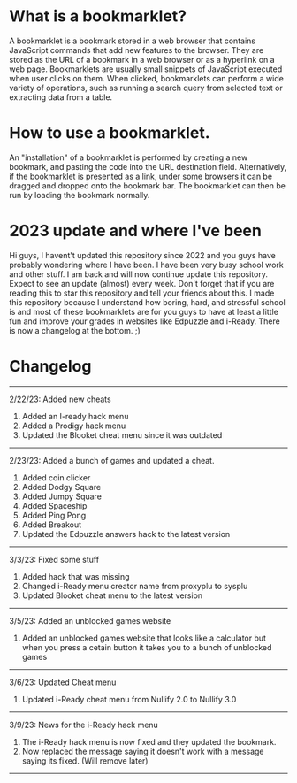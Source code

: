 # What is a bookmarklet?

A bookmarklet is a bookmark stored in a web browser that contains JavaScript commands that add new features to the browser. They are stored as the URL of a bookmark in a web browser or as a hyperlink on a web page. Bookmarklets are usually small snippets of JavaScript executed when user clicks on them. When clicked, bookmarklets can perform a wide variety of operations, such as running a search query from selected text or extracting data from a table.
 
 
 
 
 
 
 
 
 
 
 
 
# How to use a bookmarklet.

An "installation" of a bookmarklet is performed by creating a new bookmark, and pasting the code into the URL destination field. Alternatively, if the bookmarklet is presented as a link, under some browsers it can be dragged and dropped onto the bookmark bar. The bookmarklet can then be run by loading the bookmark normally.




# 2023 update and where I've been

Hi guys, I havent't updated this repository since 2022 and you guys have probably wondering where I have been. I have been very busy school work and other stuff. I am back and will now continue update this repository. Expect to see an update (almost) every week. Don't forget that if you are reading this to star this repository and tell your friends about this. I made this repository because I understand how boring, hard, and stressful school is and most of these bookmarklets are for you guys to have at least a little fun and improve your grades in websites like Edpuzzle and i-Ready. There is now a changelog at the bottom. ;)


# Changelog
_________________________________________________________________________________________________________
2/22/23: Added new cheats
1. Added an I-ready hack menu
2. Added a Prodigy hack menu 
3. Updated the Blooket cheat menu since it was outdated
_________________________________________________________________________________________________________
2/23/23: Added a bunch of games and updated a cheat.
1. Added coin clicker
2. Added Dodgy Square
3. Added Jumpy Square
4. Added Spaceship 
5. Added Ping Pong
6. Added Breakout
7. Updated the Edpuzzle answers hack to the latest version
_________________________________________________________________________________________________________
3/3/23: Fixed some stuff
1. Added hack that was missing
2. Changed i-Ready menu creator name from proxyplu to sysplu
3. Updated Blooket cheat menu to the latest version
_________________________________________________________________________________________________________
3/5/23: Added an unblocked games website
1. Added an unblocked games website that looks like a calculator but when you press a cetain button it takes you to a bunch of unblocked games
_________________________________________________________________________________________________________
3/6/23: Updated Cheat menu
1. Updated i-Ready cheat menu from Nullify 2.0 to Nullify 3.0
_________________________________________________________________________________________________________
3/9/23: News for the i-Ready hack menu
1. The i-Ready hack menu is now fixed and they updated the bookmark.
2. Now replaced the message saying it doesn't work with a message saying its fixed. (Will remove later)
_________________________________________________________________________________________________________
